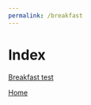```yaml
---
permalink: /breakfast
---
```

# Index

[Breakfast test](https://www.google.com)

[Home](https://thomasjbarrett82.github.io)
